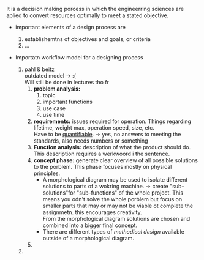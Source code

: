 It is a decision making porcess in which the engineerring sciences are aplied to convert resources optimally to meet a stated objective.
- important elements of a design process are
	1. establishemtns of objectives and goals, or criteria
	2. ...

- Importatn workflow model for a designing process
	1. pahl & beitz <br>outdated model $\rightarrow$ :( <br>Will still be done in lectures tho fr
		1. __problem analysis:__ 
			1. topic
			2. important functions
			3. use case
			4. use time
		2. __requirements:__ issues required for operation. Things regarding lifetime, weight max, operation speed, size, etc. <br>Have to be <u>quantifiable</u>. $\rightarrow$ yes, no answers to meeting the standards, also needs numbers or something
		3. __Function analysis:__ description of what the product should do. This description requires a werkwoord i the sentence.
		4. __concept phase:__ generate clear overview of all possible solutions to the porblem. This phase focuses mostly on physical principles. 
			- A morphological diagram may be used to isolate different solutions to parts of a wokring machine. $\rightarrow$ create "sub-solutions"for "sub-functions" of the whole project. This means you odn't solve the whole porblem but focus on smaller parts that may or may not be viable ot complete the assignmetn. this encourages creativity. <br>From the morphological diagram solutions are chosen and combined into a bigger final concept.
			- There are different types of _methodical design_ available outside of a morphological diagram.
		5. 
	2. 